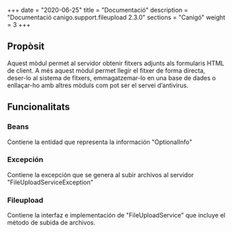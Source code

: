 +++
date        = "2020-06-25"
title       = "Documentació"
description = "Documentació canigo.support.fileupload 2.3.0"
sections    = "Canigó"
weight      = 3
+++

## Propòsit

Aquest mòdul permet al servidor obtenir fitxers adjunts als formularis HTML de client. A més aquest mòdul permet llegir el fitxer de forma directa, deser-lo al sistema de fitxers, emmagatzemar-lo en una base de dades o enllaçar-ho amb altres mòduls com pot ser el servei d’antivirus.

## Funcionalitats

### Beans

Contiene la entidad que representa la información "OptionalInfo"

### Excepción

Contiene la excepción que se genera al subir archivos al servidor "FileUploadServiceException"

### Fileupload

Contiene la interfaz e implementación de "FileUploadService" que incluye el método de subida de archivos. 
